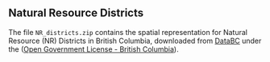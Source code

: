 ## Natural Resource Districts

The file `NR_districts.zip` contains the spatial representation for Natural Resource (NR) Districts in British Columbia, downloaded from [DataBC](https://catalogue.data.gov.bc.ca/dataset/natural-resource-nr-district) under the ([Open Government License - British Columbia](http://www.data.gov.bc.ca/local/dbc/docs/license/OGL-vbc2.0.pdf)). 
